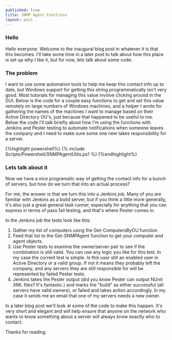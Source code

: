 ```yaml
---
published: true
title: SNMP Agent Functions
layout: post
---
```


### Hello
Hello everyone. Welcome to the inaugural blog post in whatever it is that this becomes. I'll take some time in a later post to talk about how this place is set up why I like it, but for now, lets talk about some code. 

### The problem
I want to use some automation tools to help me keep this contact info up to date, but Windows support for getting this string programmatically isn't very good. Most tutorials for managing this value involve clicking around in the GUI. Below is the code for a couple easy functions to get and set this value remotely on large numbers of Windows machines, and a helper I wrote for gathering the names of the machines I want to manage based on their Active Directory OU's, just because that happened to be useful to me. Below the code I'll talk briefly about how I'm using the functions with Jenkins and Pester testing to automate notifications when someone leaves the company and I need to make sure some one new takes responsibility for a server.

{%highlight powershell%}
{% include Scripts/Powershell/SNMPAgentUtils.ps1 %}
{%endhighlight%}

### Lets talk about it
Now we have a nice programatic way of getting the contact info for a bunch of servers, but how do we turn that into an actual process?

For me, the answer is that we turn this into a Jenkins job. Many of you are familiar with Jenkins as a build server, but if you think a little more generally, it's also just a great general task runner, especially for anything that you can express in terms of pass fail testing, and that's where Pester comes in. 

In the Jenkins job the tests look like this:

1. Gather my list of computers using the Get-ComputersByOU function.
2. Feed that list to the Get-SNMPAgent function to get your computer and agent objects.
3. Use Pester tests to examine the owner/server pair to see if the combination is still valid. You can use any logic you like for this test. In my case the current test is simple. Is this user still an enabled user in Active Directory or a valid group. If not it means they probably left the company, and any servers they are still responsible for will be represented by failed Pester tests.
4. Jenkins takes the Pester output (did you know Pester can output NUnit XML files? It's fantastic.) and marks the "build" as either successful (all servers have valid owners), or failed and takes action accordingly. In my case it sends me an email that one of my servers needs a new owner.

In a later blog post we'll look at some of the code to make this happen. It's very short and elegant and will help ensure that anyone on the network who wants to know something about a server will always know exactly who to contact.

Thanks for reading.
